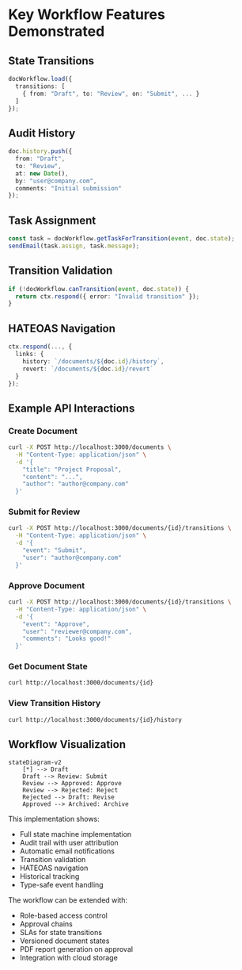 # Key Workflow Features Demonstrated

## **State Transitions**

```typescript
docWorkflow.load({
  transitions: [
    { from: "Draft", to: "Review", on: "Submit", ... }
  ]
});
```

## **Audit History**

```typescript
doc.history.push({
  from: "Draft",
  to: "Review",
  at: new Date(),
  by: "user@company.com",
  comments: "Initial submission"
});
```

## **Task Assignment**

```typescript
const task = docWorkflow.getTaskForTransition(event, doc.state);
sendEmail(task.assign, task.message);
```

## **Transition Validation**

```typescript
if (!docWorkflow.canTransition(event, doc.state)) {
  return ctx.respond({ error: "Invalid transition" });
}
```

## **HATEOAS Navigation**

```typescript
ctx.respond(..., {
  links: {
    history: `/documents/${doc.id}/history`,
    revert: `/documents/${doc.id}/revert`
  }
});
```

## Example API Interactions

### **Create Document**

```bash
curl -X POST http://localhost:3000/documents \
  -H "Content-Type: application/json" \
  -d '{
    "title": "Project Proposal",
    "content": "...",
    "author": "author@company.com"
  }'
```

### **Submit for Review**

```bash
curl -X POST http://localhost:3000/documents/{id}/transitions \
  -H "Content-Type: application/json" \
  -d '{
    "event": "Submit",
    "user": "author@company.com"
  }'
```

### **Approve Document**

```bash
curl -X POST http://localhost:3000/documents/{id}/transitions \
  -H "Content-Type: application/json" \
  -d '{
    "event": "Approve",
    "user": "reviewer@company.com",
    "comments": "Looks good!"
  }'
```

### **Get Document State**

```bash
curl http://localhost:3000/documents/{id}
```

### **View Transition History**

```bash
curl http://localhost:3000/documents/{id}/history
```

## Workflow Visualization

```mermaid
stateDiagram-v2
    [*] --> Draft
    Draft --> Review: Submit
    Review --> Approved: Approve
    Review --> Rejected: Reject
    Rejected --> Draft: Revise
    Approved --> Archived: Archive
```

This implementation shows:

- Full state machine implementation
- Audit trail with user attribution
- Automatic email notifications
- Transition validation
- HATEOAS navigation
- Historical tracking
- Type-safe event handling

The workflow can be extended with:

- Role-based access control
- Approval chains
- SLAs for state transitions
- Versioned document states
- PDF report generation on approval
- Integration with cloud storage
